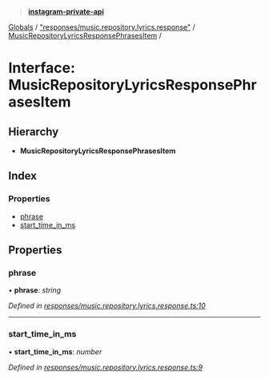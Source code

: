 > **[instagram-private-api](../README.md)**

[Globals](../README.md) / ["responses/music.repository.lyrics.response"](../modules/_responses_music_repository_lyrics_response_.md) / [MusicRepositoryLyricsResponsePhrasesItem](_responses_music_repository_lyrics_response_.musicrepositorylyricsresponsephrasesitem.md) /

# Interface: MusicRepositoryLyricsResponsePhrasesItem

## Hierarchy

* **MusicRepositoryLyricsResponsePhrasesItem**

## Index

### Properties

* [phrase](_responses_music_repository_lyrics_response_.musicrepositorylyricsresponsephrasesitem.md#phrase)
* [start_time_in_ms](_responses_music_repository_lyrics_response_.musicrepositorylyricsresponsephrasesitem.md#start_time_in_ms)

## Properties

###  phrase

• **phrase**: *string*

*Defined in [responses/music.repository.lyrics.response.ts:10](https://github.com/dilame/instagram-private-api/blob/e9c516c/src/responses/music.repository.lyrics.response.ts#L10)*

___

###  start_time_in_ms

• **start_time_in_ms**: *number*

*Defined in [responses/music.repository.lyrics.response.ts:9](https://github.com/dilame/instagram-private-api/blob/e9c516c/src/responses/music.repository.lyrics.response.ts#L9)*